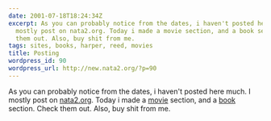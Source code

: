 ```yaml
---
date: 2001-07-18T18:24:34Z
excerpt: As you can probably notice from the dates, i haven't posted here much. I
  mostly post on nata2.org. Today i made a movie section, and a book section. Check
  them out. Also, buy shit from me.
tags: sites, books, harper, reed, movies
title: Posting
wordpress_id: 90
wordpress_url: http://new.nata2.org/?p=90
---
```


As you can probably notice from the dates, i haven't posted here much. I mostly post on <a href="http://www.nata2.org">nata2.org</a>. Today i made a <a href="http://www.harperreed.org/movies/">movie</a> section, and a <a href="http://www.harperreed.org/books/">book</a> section. Check them out. Also, buy shit from me.
